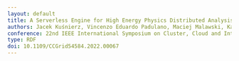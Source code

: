 ```yaml
---
layout: default
title: A Serverless Engine for High Energy Physics Distributed Analysis
authors: Jacek Kuśnierz, Vincenzo Eduardo Padulano, Maciej Malawski, Kamil Burkiewicz, Enric Tejedor Saavedra, Pedro Alonso-Jordá, Michael Pitt and Valentina Avati
conference: 22nd IEEE International Symposium on Cluster, Cloud and Internet Computing (CCGrid)
type: RDF
doi: 10.1109/CCGrid54584.2022.00067
---
```

